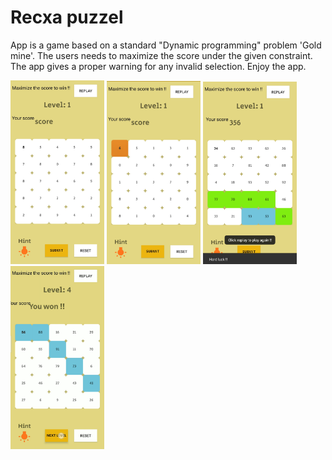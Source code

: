 # Recxa puzzel

App is a game based on a standard "Dynamic programming" problem 'Gold mine'. The users needs to maximize the score under the given constraint. The app gives a proper warning for any invalid selection. Enjoy the app. 

<img src = "images/IMG_20200920_200637.jpg" width="150"/>
<img src = "images/IMG_20200920_200657.jpg" width = "150"/>
<img src = "images/IMG_20200920_200715.jpg" width = "150"/>
<img src = "images/IMG_20200920_200727.jpg" width = "150"/>

